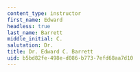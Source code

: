 ```yaml
---
content_type: instructor
first_name: Edward
headless: true
last_name: Barrett
middle_initial: C.
salutation: Dr.
title: Dr. Edward C. Barrett
uid: b5bd82fe-498e-d086-b773-7efd68aa7d10
---
```

